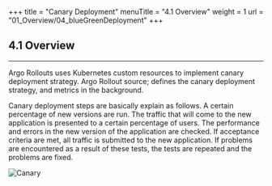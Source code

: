 +++
title = "Canary Deployment"
menuTitle = "4.1 Overview"
weight = 1
url = "01_Overview/04_blueGreenDeployment"
+++

## 4.1 Overview
-----

Argo Rollouts uses Kubernetes custom resources to implement canary deployment strategy. Argo Rollout source; defines the canary deployment strategy, and metrics in the background.

Canary deployment steps are basically explain as follows. A certain percentage of new versions are run.
The traffic that will come to the new application is presented to a certain percentage of users.
The performance and errors in the new version of the application are checked.
If acceptance criteria are met, all traffic is submitted to the new application. If problems are encountered as a result of these tests, the tests are repeated and the problems are fixed.


<img src="/images/canary.png" alt="Canary" />